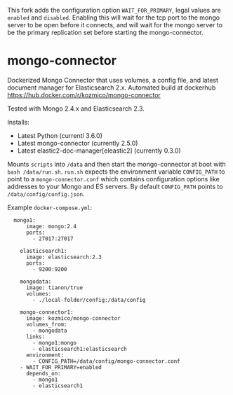 This fork adds the configuration option `WAIT_FOR_PRIMARY`, legal values are `enabled` and `disabled`. Enabling this will wait for the tcp port to the mongo server to be open before it connects, and will wait for the mongo server to be the primary replication set before starting the mongo-connector.

# mongo-connector
Dockerized Mongo Connector that uses volumes, a config file, and latest document manager for Elasticsearch 2.x. Automated build at dockerhub https://hub.docker.com/r/kozmico/mongo-connector

Tested with Mongo 2.4.x and Elasticsearch 2.3.

Installs:
* Latest Python (currentl 3.6.0)
* Latest mongo-connector (currently 2.5.0)
* Latest elastic2-doc-manager\[eleastic2\] (currently 0.3.0)

Mounts `scripts` into `/data` and then start the mongo-connector at boot with `bash /data/run.sh`.
`run.sh` expects the environment variable `CONFIG_PATH` to point to a `mongo-connector.conf` which contains configuration options like addresses to your Mongo and ES servers.
By default `CONFIG_PATH` points to `/data/config/config.json`.

Example `docker-compose.yml`:

```
  mongo1:
      image: mongo:2.4
      ports:
        - 27017:27017
        
    elasticsearch1:
      image: elasticsearch:2.3
      ports:
        - 9200:9200

    mongodata:
      image: tianon/true
      volumes:
        - ./local-folder/config:/data/config
        
    mongo-connector1:
      image: kozmico/mongo-connector
      volumes_from:
        - mongodata
      links:
        - mongo1:mongo
        - elasticsearch1:elasticsearch
      environment:
        - CONFIG_PATH=/data/config/mongo-connector.conf
	- WAIT_FOR_PRIMARY=enabled
      depends_on:
        - mongo1
        - elasticsearch1
```
